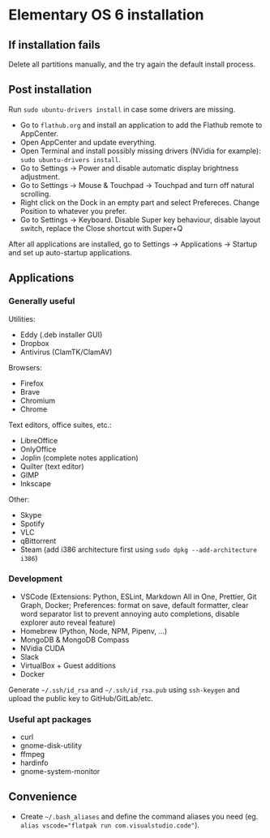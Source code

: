 # Elementary OS 6 installation

## If installation fails

Delete all partitions manually, and the try again the default install process.

## Post installation

Run `sudo ubuntu-drivers install` in case some drivers are missing.

- Go to `flathub.org` and install an application to add the Flathub remote to AppCenter.
- Open AppCenter and update everything.
- Open Terminal and install possibly missing drivers (NVidia for example): `sudo ubuntu-drivers install`.
- Go to Settings -> Power and disable automatic display brightness adjustment.
- Go to Settings -> Mouse & Touchpad -> Touchpad and turn off natural scrolling.
- Right click on the Dock in an empty part and select Prefereces. Change Position to whatever you prefer.
- Go to Settings -> Keyboard. Disable Super key behaviour, disable layout switch, replace the Close shortcut with Super+Q

After all applications are installed, go to Settings -> Applications -> Startup and set up auto-startup applications.

## Applications

### Generally useful

Utilities:

- Eddy (.deb installer GUI)
- Dropbox
- Antivirus (ClamTK/ClamAV)

Browsers:

- Firefox
- Brave
- Chromium
- Chrome

Text editors, office suites, etc.:

- LibreOffice
- OnlyOffice
- Joplin (complete notes application)
- Quilter (text editor)
- GIMP
- Inkscape

Other:

- Skype
- Spotify
- VLC
- qBittorrent
- Steam (add i386 architecture first using `sudo dpkg --add-architecture i386`)

### Development

- VSCode (Extensions: Python, ESLint, Markdown All in One, Prettier, Git Graph, Docker; Preferences: format on save, default formatter, clear word separator list to prevent annoying auto completions, disable explorer auto reveal feature)
- Homebrew (Python, Node, NPM, Pipenv, ...)
- MongoDB & MongoDB Compass
- NVidia CUDA
- Slack
- VirtualBox + Guest additions
- Docker

Generate `~/.ssh/id_rsa` and `~/.ssh/id_rsa.pub` using `ssh-keygen` and upload the public key to GitHub/GitLab/etc.

### Useful apt packages

- curl
- gnome-disk-utility
- ffmpeg
- hardinfo
- gnome-system-monitor

## Convenience

- Create `~/.bash_aliases` and define the command aliases you need (eg. `alias vscode="flatpak run com.visualstudio.code"`).
